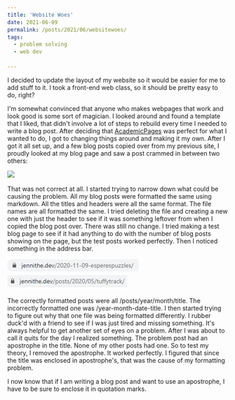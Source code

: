 ```yaml
---
title: 'Website Woes'
date: 2021-06-09
permalink: /posts/2021/06/websitewoes/
tags:
  - problem solving
  - web dev
 
---
```


I decided to update the layout of my website so it would be easier for me to add stuff to it. I took a front-end web class, so it should be pretty easy to do, right? 

I'm somewhat convinced that anyone who makes webpages that work and look good is some sort of magician. I looked around and found a template that I liked, that didn't involve a lot of steps to rebuild every time I needed to write a blog post. After deciding that [AcademicPages](https://academicpages.github.io/) was perfect for what I wanted to do, I got to changing things around and making it my own. After I got it all set up, and a few blog posts copied over from my previous site, I proudly looked at my blog page and saw a post crammed in between two others: 

<img src='https://jennithe.dev/images/WebsiteWoes.jpg'>

That was not correct at all. I started trying to narrow down what could be causing the problem. All my blog posts were formatted the same using markdown. All the titles and headers were all the same format. The file names are all formatted the same. I tried deleting the file and creating a new one with just the header to see if it was something leftover from when I copied the blog post over. There was still no change. I tried making a test blog page to see if it had anything to do with the number of blog posts showing on the page, but the test posts worked perfectly. Then I noticed something in the address bar. 

![](/images/WebsiteWoes1.jpg)
![](/images/WebsiteWoes2.jpg)

The correctly formatted posts were all /posts/year/month/title. The incorrectly formatted one was /year-month-date-title. I then started trying to figure out why that one file was being formatted differently. I rubber duck'd with a friend to see if I was just tired and missing something. It's always helpful to get another set of eyes on a problem. After I was about to call it quits for the day I realized something. The problem post had an apostrophe in the title. None of my other posts had one. So to test my theory, I removed the apostrophe. It worked perfectly. I figured that since the title was enclosed in apostrophe's, that was the cause of my formatting problem.

I now know that if I am writing a blog post and want to use an apostrophe, I have to be sure to enclose it in quotation marks. 

